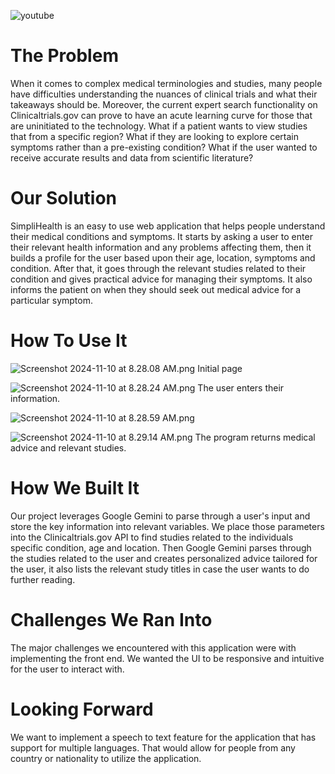 ![youtube](https://youtu.be/TN0u1AqEEb4)

# The Problem
When it comes to complex medical terminologies and studies, many people have difficulties understanding the nuances of clinical trials and what their takeaways should be. Moreover, the current expert search functionality on Clinicaltrials.gov can prove to have an acute learning curve for those that are uninitiated to the technology. What if a patient wants to view studies that from a specific region? What if they are looking to explore certain symptoms rather than a pre-existing condition? What if the user wanted to receive accurate results and data from scientific literature?
# Our Solution
SimpliHealth is an easy to use web application that helps people understand their medical conditions and symptoms. It starts by asking a user to enter their relevant health information and any problems affecting them, then it builds a profile for the user based upon their age, location, symptoms and condition. After that, it goes through the relevant studies related to their condition and gives practical advice for managing their symptoms. It also informs the patient on when they should seek out medical advice for a particular symptom. 
# How To Use It
![Screenshot 2024-11-10 at 8.28.08 AM.png](https://cdn.dorahacks.io/static/files/1931647f4166989f885c239421baf86c.png)
Initial page

![Screenshot 2024-11-10 at 8.28.24 AM.png](https://cdn.dorahacks.io/static/files/1931645aa7f7cdd713deb0b4c30a48b6.png)
The user enters their information.

![Screenshot 2024-11-10 at 8.28.59 AM.png](https://cdn.dorahacks.io/static/files/19316464572758dd307d00c415f9f5af.png)


![Screenshot 2024-11-10 at 8.29.14 AM.png](https://cdn.dorahacks.io/static/files/193164669dbace8e74f3ac347609cbad.png)
The program returns medical advice and relevant studies.
# How We Built It
Our project leverages Google Gemini to parse through a user's input and store the key information into relevant variables. We place those parameters into the Clinicaltrials.gov API to find studies related to the individuals specific condition, age and location. Then Google Gemini parses through the studies related to the user and creates personalized advice tailored for the user, it also lists the relevant study titles in case the user wants to do further reading.
# Challenges We Ran Into
The major challenges we encountered with this application were with implementing the front end. We wanted the UI to be responsive and intuitive for the user to interact with. 
# Looking Forward
We want to implement a speech to text feature for the application that has support for multiple languages. That would allow for people from any country or nationality to utilize the application.
